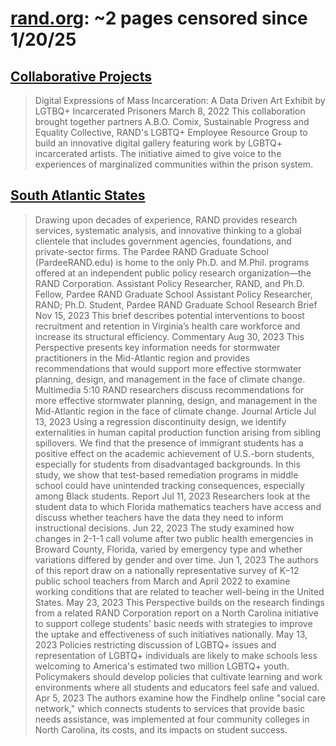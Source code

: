 



# [rand.org](rand.org): ~2 pages censored since 1/20/25

## [Collaborative Projects](https://www.rand.org/well-being/racial-equity-policy/collaborative-projects.html)


> Digital Expressions of Mass Incarceration: A Data Driven Art Exhibit by LGTBQ+ Incarcerated Prisoners March 8, 2022 This collaboration brought together partners A.B.O. Comix, Sustainable Progress and Equality Collective, RAND's LGBTQ+ Employee Resource Group to build an innovative digital gallery featuring work by LGBTQ+ incarcerated artists. The initiative aimed to give voice to the experiences of marginalized communities within the prison system.
## [South Atlantic States](https://www.rand.org/topics/south-atlantic-states.html?start=12)


> Drawing upon decades of experience, RAND provides research services, systematic analysis, and innovative thinking to a global clientele that includes government agencies, foundations, and private-sector firms. The Pardee RAND Graduate School (PardeeRAND.edu) is home to the only Ph.D. and M.Phil. programs offered at an independent public policy research organization—the RAND Corporation. Assistant Policy Researcher, RAND, and Ph.D. Fellow, Pardee RAND Graduate School Assistant Policy Researcher, RAND; Ph.D. Student, Pardee RAND Graduate School Research Brief Nov 15, 2023 This brief describes potential interventions to boost recruitment and retention in Virginia’s health care workforce and increase its structural efficiency. Commentary Aug 30, 2023 This Perspective presents key information needs for stormwater practitioners in the Mid-Atlantic region and provides recommendations that would support more effective stormwater planning, design, and management in the face of climate change. Multimedia 5:10 RAND researchers discuss recommendations for more effective stormwater planning, design, and management in the Mid-Atlantic region in the face of climate change. Journal Article Jul 13, 2023 Using a regression discontinuity design, we identify externalities in human capital production function arising from sibling spillovers. We find that the presence of immigrant students has a positive effect on the academic achievement of U.S.-born students, especially for students from disadvantaged backgrounds. In this study, we show that test-based remediation programs in middle school could have unintended tracking consequences, especially among Black students. Report Jul 11, 2023 Researchers look at the student data to which Florida mathematics teachers have access and discuss whether teachers have the data they need to inform instructional decisions. Jun 22, 2023 The study examined how changes in 2-1-1 call volume after two public health emergencies in Broward County, Florida, varied by emergency type and whether variations differed by gender and over time. Jun 1, 2023 The authors of this report draw on a nationally representative survey of K–12 public school teachers from March and April 2022 to examine working conditions that are related to teacher well-being in the United States. May 23, 2023 This Perspective builds on the research findings from a related RAND Corporation report on a North Carolina initiative to support college students' basic needs with strategies to improve the uptake and effectiveness of such initiatives nationally. May 13, 2023 Policies restricting discussion of LGBTQ+ issues and representation of LGBTQ+ individuals are likely to make schools less welcoming to America's estimated two million LGBTQ+ youth. Policymakers should develop policies that cultivate learning and work environments where all students and educators feel safe and valued. Apr 5, 2023 The authors examine how the Findhelp online "social care network," which connects students to services that provide basic needs assistance, was implemented at four community colleges in North Carolina, its costs, and its impacts on student success.